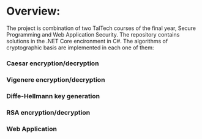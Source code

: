 # Overview:

The project is combination of two TalTech courses of the final year, Secure Programming and Web Application Security. The repository contains solutions in the .NET Core encironment in C#. The algorithms of cryptographic basis are implemented in each one of them:

### Caesar encryption/decryption

### Vigenere encryption/decryption

### Diffe-Hellmann key generation

### RSA encryption/decryption

### Web Application
